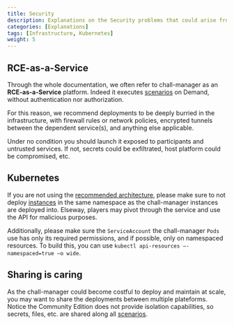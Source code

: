 ```yaml
---
title: Security
description: Explanations on the Security problems that could arise from a chall-manager deployment.
categories: [Explanations]
tags: [Infrastructure, Kubernetes]
weight: 5
---
```


## RCE-as-a-Service

Through the whole documentation, we often refer to chall-manager as an **RCE-as-a-Service** platform. Indeed it executes [scenarios](/docs/chall-manager/glossary#scenario) on Demand, without authentication nor authorization.

For this reason, we recommend deployments to be deeply burried in the infrastructure, with firewall rules or network policies, encrypted tunnels between the dependent service(s), and anything else applicable.

Under no condition you should launch it exposed to participants and untrusted services.
If not, secrets could be exfiltrated, host platform could be compromised, etc.

## Kubernetes

If you are not using the [recommended architecture](/docs/chall-manager/ops-guides#kubernetes-with-pulumi), please make sure to not deploy [instances](/docs/chall-manager/glossary#instance) in the same namespace as the chall-manager instances are deployed into. Elseway, players may pivot through the service and use the API for malicious purposes.

Additionally, please make sure the `ServiceAccount` the chall-manager `Pods` use has only its required permissions, and if possible, only on namespaced resources. To build this, you can use `kubectl api-resources –-namespaced=true –o wide`.

## Sharing is caring

As the chall-manager could become costful to deploy and maintain at scale, you may want to share the deployments between multiple plateforms.
Notice the Community Edition does not provide isolation capabilities, so secrets, files, etc. are shared along all [scenarios](/docs/chall-manager/glossary#scenario).
